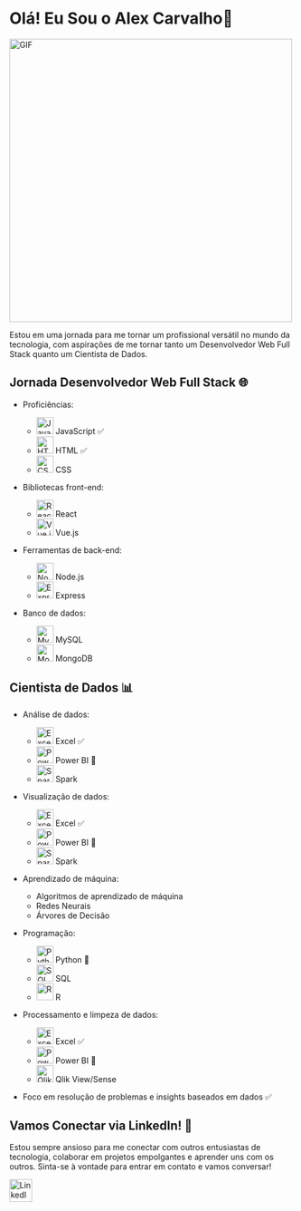 # Olá! Eu Sou o Alex Carvalho👋

<img src="https://static.myfigurecollection.net/upload/pictures/2023/09/06/3744063.gif" alt="GIF" width="500"/>

Estou em uma jornada para me tornar um profissional versátil no mundo da tecnologia, com aspirações de me tornar tanto um Desenvolvedor Web Full Stack quanto um Cientista de Dados.

## Jornada Desenvolvedor Web Full Stack 🌐

- Proficiências:
    - <img src="https://upload.wikimedia.org/wikipedia/commons/thumb/9/99/Unofficial_JavaScript_logo_2.svg/1200px-Unofficial_JavaScript_logo_2.svg.png" alt="JavaScript" width="30"/> JavaScript ✅
    - <img src="https://upload.wikimedia.org/wikipedia/commons/thumb/6/61/HTML5_logo_and_wordmark.svg/1200px-HTML5_logo_and_wordmark.svg.png" alt="HTML" width="30"/> HTML ✅
    - <img src="https://upload.wikimedia.org/wikipedia/commons/thumb/d/d5/CSS3_logo_and_wordmark.svg/1200px-CSS3_logo_and_wordmark.svg.png" alt="CSS" width="30"/> CSS

- Bibliotecas front-end:
    - <img src="https://upload.wikimedia.org/wikipedia/commons/thumb/a/a7/React-icon.svg/2300px-React-icon.svg.png" alt="React" width="30"/> React
    - <img src="https://upload.wikimedia.org/wikipedia/commons/thumb/9/95/Vue.js_Logo_2.svg/1184px-Vue.js_Logo_2.svg.png" alt="Vue.js" width="30"/> Vue.js

- Ferramentas de back-end:
    - <img src="https://upload.wikimedia.org/wikipedia/commons/d/d9/Node.js_logo.svg" alt="Node.js" width="30"/> Node.js
    - <img src="https://upload.wikimedia.org/wikipedia/commons/6/64/Expressjs.png" alt="Express" width="30"/> Express

- Banco de dados:
    - <img src="https://encrypted-tbn0.gstatic.com/images?q=tbn:ANd9GcQdxTWjwN0cjiKVHlOrWqF3Nx8h1ZxUhZLpR2UHI5MABEn82hMUCOh3B4LefJaoxQFYCOs&usqp=CAU" alt="MySQL" width="30"/> MySQL
    - <img src="https://upload.wikimedia.org/wikipedia/commons/thumb/9/93/MongoDB_Logo.svg/2560px-MongoDB_Logo.svg.png" alt="MongoDB" width="30"/> MongoDB

## Cientista de Dados 📊

- Análise de dados:
    - <img src="https://upload.wikimedia.org/wikipedia/commons/thumb/3/34/Microsoft_Office_Excel_%282019%E2%80%93present%29.svg/1200px-Microsoft_Office_Excel_%282019%E2%80%93present%29.svg.png" alt="Excel" width="30"/> Excel ✅
    - <img src="https://upload.wikimedia.org/wikipedia/commons/thumb/c/cf/New_Power_BI_Logo.svg/1200px-New_Power_BI_Logo.svg.png" alt="Power BI" width="30"/> Power BI 📖
    - <img src="https://upload.wikimedia.org/wikipedia/commons/thumb/f/f3/Apache_Spark_logo.svg/1200px-Apache_Spark_logo.svg.png" alt="Spark" width="30"/> Spark

- Visualização de dados:
    - <img src="https://upload.wikimedia.org/wikipedia/commons/thumb/3/34/Microsoft_Office_Excel_%282019%E2%80%93present%29.svg/1200px-Microsoft_Office_Excel_%282019%E2%80%93present%29.svg.png" alt="Excel" width="30"/> Excel ✅
    - <img src="https://upload.wikimedia.org/wikipedia/commons/thumb/c/cf/New_Power_BI_Logo.svg/1200px-New_Power_BI_Logo.svg.png" alt="Power BI" width="30"/> Power BI 📖
    - <img src="https://upload.wikimedia.org/wikipedia/commons/thumb/f/f3/Apache_Spark_logo.svg/1200px-Apache_Spark_logo.svg.png" alt="Spark" width="30"/> Spark

- Aprendizado de máquina:
    - Algoritmos de aprendizado de máquina
    - Redes Neurais
    - Árvores de Decisão

- Programação:
    - <img src="https://upload.wikimedia.org/wikipedia/commons/thumb/c/c3/Python-logo-notext.svg/1200px-Python-logo-notext.svg.png" alt="Python" width="30"/> Python 📖
    - <img src="https://upload.wikimedia.org/wikipedia/commons/8/87/Sql_data_base_with_logo.png" alt="SQL" width="30"/> SQL
    - <img src="https://upload.wikimedia.org/wikipedia/commons/thumb/1/1b/R_logo.svg/800px-R_logo.svg.png" alt="R" width="30"/> R

- Processamento e limpeza de dados:
    - <img src="https://upload.wikimedia.org/wikipedia/commons/thumb/3/34/Microsoft_Office_Excel_%282019%E2%80%93present%29.svg/1200px-Microsoft_Office_Excel_%282019%E2%80%93present%29.svg.png" alt="Excel" width="30"/> Excel ✅
    - <img src="https://upload.wikimedia.org/wikipedia/commons/thumb/c/cf/New_Power_BI_Logo.svg/1200px-New_Power_BI_Logo.svg.png" alt="Power BI" width="30"/> Power BI 📖
    - <img src="https://upload.wikimedia.org/wikipedia/commons/thumb/3/32/Qlik_Logo.svg/2560px-Qlik_Logo.svg.png" alt="Qlik View/Sense" width="30"/> Qlik View/Sense 

- Foco em resolução de problemas e insights baseados em dados ✅

## Vamos Conectar via LinkedIn! 🌟

Estou sempre ansioso para me conectar com outros entusiastas de tecnologia, colaborar em projetos empolgantes e aprender uns com os outros. Sinta-se à vontade para entrar em contato e vamos conversar!

[<img src="https://upload.wikimedia.org/wikipedia/commons/thumb/8/81/LinkedIn_icon.svg/1200px-LinkedIn_icon.svg.png" alt="LinkedIn" width="40"/>](https://www.linkedin.com/in/alex-carvalho-27b35a106/)

